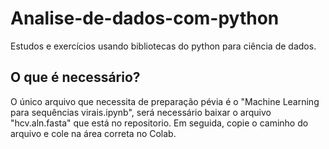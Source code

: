 # Analise-de-dados-com-python
Estudos e exercícios usando bibliotecas do python para ciência de dados.

## O que é necessário?
O único arquivo que necessita de preparação pévia é o "Machine Learning para sequências virais.ipynb", será necessário baixar o arquivo "hcv.aln.fasta" que está no repositorio. Em seguida, copie o caminho do arquivo e cole na área correta no Colab.
